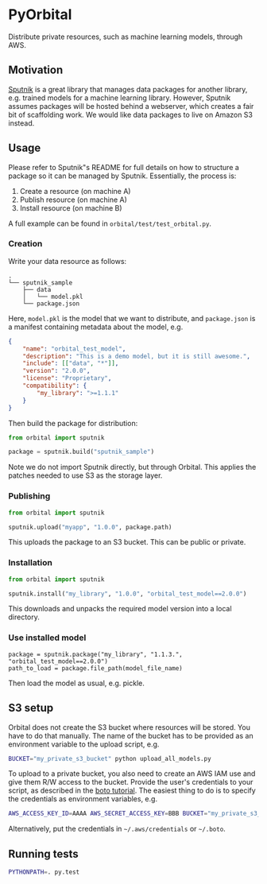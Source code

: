 # PyOrbital
Distribute private resources, such as machine learning models, through AWS.
 
## Motivation

[Sputnik](https://github.com/pombredanne/sputnik/tree/master/sputnik) is a great library that 
manages data packages for another library, e.g. trained models for a machine learning library. 
However, Sputnik assumes packages will be hosted behind a webserver, which creates a fair bit of
scaffolding work. We would like data packages to live on Amazon S3 instead. 

## Usage

Please refer to Sputnik"s README for full details on how to structure a package so it can be managed
by Sputnik. Essentially, the process is:

1. Create a resource (on machine A)
1. Publish resource (on machine A)
1. Install resource (on machine B)

A full example can be found in `orbital/test/test_orbital.py`.

### Creation

Write your data resource as follows:

```
.
└── sputnik_sample
    ├── data
    │   └── model.pkl
    └── package.json
```

Here, `model.pkl` is the model that we want to distribute, and `package.json` is a manifest containing
metadata about the model, e.g.

```json
{
    "name": "orbital_test_model",
    "description": "This is a demo model, but it is still awesome.",
    "include": [["data", "*"]],
    "version": "2.0.0",
    "license": "Proprietary",
    "compatibility": {
        "my_library": ">=1.1.1"
    }
}

```

Then build the package for distribution:

```python
from orbital import sputnik

package = sputnik.build("sputnik_sample")
```

Note we do not import Sputnik directly, but through Orbital. This applies the patches needed to 
use S3 as the storage layer.

### Publishing

```python
from orbital import sputnik

sputnik.upload("myapp", "1.0.0", package.path)
```

This uploads the package to an S3 bucket. This can be public or private.

### Installation
```python
from orbital import sputnik

sputnik.install("my_library", "1.0.0", "orbital_test_model==2.0.0")
```

This downloads and unpacks the required model version into a local directory.

### Use installed model

```
package = sputnik.package("my_library", "1.1.3.", "orbital_test_model==2.0.0")
path_to_load = package.file_path(model_file_name)
```

Then load the model as usual, e.g. pickle.

## S3 setup

Orbital does not create the S3 bucket where resources will be stored. You have to do that manually. 
The name of the bucket has to be provided as an environment variable to the upload script, e.g.

```bash
BUCKET="my_private_s3_bucket" python upload_all_models.py
```


To upload to a private bucket, you also need to create an AWS IAM use and give them R/W access to the
bucket. Provide the user's credentials to your script, as described in the [boto tutorial](http://boto.cloudhackers.com/en/latest/boto_config_tut.html).
The easiest thing to do is to specify the credentials as environment variables, e.g.

```bash
AWS_ACCESS_KEY_ID=AAAA AWS_SECRET_ACCESS_KEY=BBB BUCKET="my_private_s3_bucket" python upload_all_models.py
```

Alternatively, put the credentials in `~/.aws/credentials` or `~/.boto`.

## Running tests

```bash
PYTHONPATH=. py.test
```